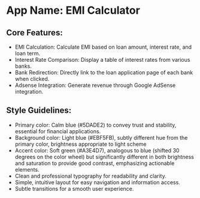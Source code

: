 # **App Name**: EMI Calculator

## Core Features:

- EMI Calculation: Calculate EMI based on loan amount, interest rate, and loan term.
- Interest Rate Comparison: Display a table of interest rates from various banks.
- Bank Redirection: Directly link to the loan application page of each bank when clicked.
- Adsense Integration: Generate revenue through Google AdSense integration.

## Style Guidelines:

- Primary color: Calm blue (#5DADE2) to convey trust and stability, essential for financial applications.
- Background color: Light blue (#EBF5FB), subtly different hue from the primary color, brightness appropriate to light scheme
- Accent color: Soft green (#A3E4D7), analogous to blue (shifted 30 degrees on the color wheel) but significantly different in both brightness and saturation to provide good contrast, emphasizing actionable elements.
- Clean and professional typography for readability and clarity.
- Simple, intuitive layout for easy navigation and information access.
- Subtle transitions for a smooth user experience.